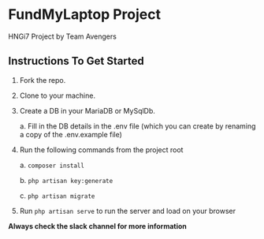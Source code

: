 # FundMyLaptop Project
HNGi7 Project by Team Avengers

## Instructions To Get Started

1. Fork the repo.

2. Clone to your machine.

3. Create a DB in your MariaDB or MySqlDb. 

    a. Fill in the DB details in the .env file (which you can create by renaming a copy of the .env.example file)
4. Run the following commands from the project root

    a. `composer install`
    
    b. `php artisan key:generate`
    
    c. `php artisan migrate`
    
5. Run `php artisan serve` to run the server and load on your browser

**Always check the slack channel for more information**
